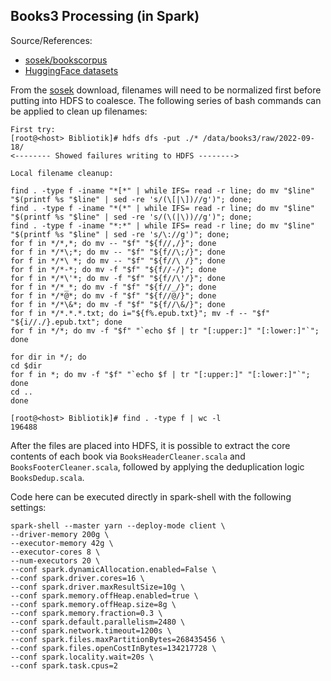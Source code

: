 ## Books3 Processing (in Spark)
Source/References:
* [sosek/bookscorpus](https://github.com/soskek/bookcorpus/issues/27#issuecomment-716104208)
* [HuggingFace datasets](https://github.com/huggingface/datasets/pull/856)

From the [sosek]((https://github.com/soskek/bookcorpus/issues/27#issuecomment-716104208)) download, filenames will need to be normalized first before putting into HDFS to coalesce.  The following series of bash commands can be applied to clean up filenames:

```
First try:
[root@<host> Bibliotik]# hdfs dfs -put ./* /data/books3/raw/2022-09-18/
<-------- Showed failures writing to HDFS -------->
```
```
Local filename cleanup: 

find . -type f -iname "*[*" | while IFS= read -r line; do mv "$line" "$(printf %s "$line" | sed -re 's/(\[|\])//g')"; done;
find . -type f -iname "*(*" | while IFS= read -r line; do mv "$line" "$(printf %s "$line" | sed -re 's/(\(|\))//g')"; done;
find . -type f -iname "*:*" | while IFS= read -r line; do mv "$line" "$(printf %s "$line" | sed -re 's/\://g')"; done;
for f in */*,*; do mv -- "$f" "${f//,/}"; done
for f in */*\;*; do mv -- "$f" "${f//\;/}"; done
for f in */*\ *; do mv -- "$f" "${f//\ /}"; done
for f in */*-*; do mv -f "$f" "${f//-/}"; done
for f in */*\'*; do mv -f "$f" "${f//\'/}"; done
for f in */*_*; do mv -f "$f" "${f//_/}"; done
for f in */*@*; do mv -f "$f" "${f//@/}"; done
for f in */*\&*; do mv -f "$f" "${f//\&/}"; done
for f in */*.*.*.txt; do i="${f%.epub.txt}"; mv -f -- "$f" "${i//./}.epub.txt"; done
for f in */*; do mv -f "$f" "`echo $f | tr "[:upper:]" "[:lower:]"`"; done

for dir in */; do
cd $dir
for f in *; do mv -f "$f" "`echo $f | tr "[:upper:]" "[:lower:]"`"; done
cd ..
done

[root@<host> Bibliotik]# find . -type f | wc -l
196488
```

After the files are placed into HDFS, it is possible to extract the core contents of each book via `BooksHeaderCleaner.scala` and `BooksFooterCleaner.scala`, followed by applying the deduplication logic `BooksDedup.scala`.

Code here can be executed directly in spark-shell with the following settings:
```
spark-shell --master yarn --deploy-mode client \
--driver-memory 200g \
--executor-memory 42g \
--executor-cores 8 \
--num-executors 20 \
--conf spark.dynamicAllocation.enabled=False \
--conf spark.driver.cores=16 \
--conf spark.driver.maxResultSize=10g \
--conf spark.memory.offHeap.enabled=true \
--conf spark.memory.offHeap.size=8g \
--conf spark.memory.fraction=0.3 \
--conf spark.default.parallelism=2480 \
--conf spark.network.timeout=1200s \
--conf spark.files.maxPartitionBytes=268435456 \
--conf spark.files.openCostInBytes=134217728 \
--conf spark.locality.wait=20s \
--conf spark.task.cpus=2
```
